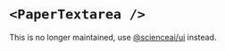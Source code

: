 # `<PaperTextarea />`

This is no longer maintained, use [@scienceai/ui](https://github.com/scienceai/ui) instead.
